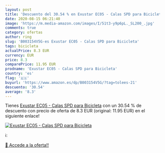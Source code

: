 ```yaml
---
layout: post
title: 'Descuento del 30.54 % en Exustar EC05 - Calas SPD para Bicicleta'
date: 2020-08-15 06:21:40
image: 'https://m.media-amazon.com/images/I/51t3-y9p6pL._SL200_.jpg'
comments: true
category: ofertas
author: ring
slug: 'B003154V5G-es Exustar EC05 - Calas SPD para Bicicleta'
tags: bicicleta
actualPrice: 8.3 EUR
currency: EUR
price: 8.3
comparePrice: 11.95 EUR
prodname: 'Exustar EC05 - Calas SPD para Bicicleta'
country: 'es'
flag: '🇪🇸'
buyurl: 'https://www.amazon.es/dp/B003154V5G/?tag=tolees-21'
descuento: '30.54'
average: '8.3'
---
```


Tienes [Exustar EC05 - Calas SPD para Bicicleta](https://www.amazon.es/dp/B003154V5G/?tag=tolees-21) con un 30.54 % de descuento con precio de oferta de 8.3 EUR (original: 11.95 EUR) en el siguiente enlace!

[![Exustar EC05 - Calas SPD para Bicicleta](https://m.media-amazon.com/images/I/51t3-y9p6pL._SL200_.jpg)](https://www.amazon.es/dp/B003154V5G/?tag=tolees-21)

ℹ️:


[🛒 Accede a la oferta!!](https://www.amazon.es/dp/B003154V5G/?tag=tolees-21)
